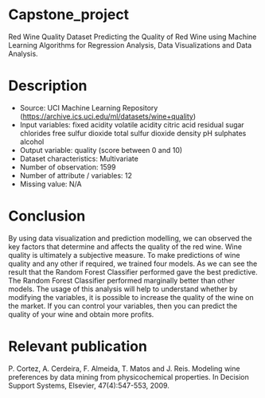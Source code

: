 # Capstone_project
Red Wine Quality Dataset
Predicting the Quality of Red Wine using Machine Learning Algorithms for Regression Analysis, Data Visualizations and Data Analysis.
# Description
* Source: UCI Machine Learning Repository (https://archive.ics.uci.edu/ml/datasets/wine+quality)
* Input variables:
fixed acidity
volatile acidity
citric acid
residual sugar
chlorides
free sulfur dioxide
total sulfur dioxide
density
pH
sulphates
alcohol
* Output variable: quality (score between 0 and 10)
* Dataset characteristics: Multivariate
* Number of observation: 1599
* Number of attribute / variables: 12
* Missing value: N/A

# Conclusion
By using data visualization and prediction modelling, we can observed the key factors that determine and affects the quality of the red wine. Wine quality is ultimately a subjective measure. To make predictions of wine quality and any other if required, we trained four models. As we can see the result that the Random Forest Classifier performed gave the best predictive. The Random Forest Classifier performed marginally better than other models. The usage of this analysis will help to understand whether by modifying the variables, it is possible to increase the quality of the wine on the market. If you can control your variables, then you can predict the quality of your wine and obtain more profits.

# Relevant publication
P. Cortez, A. Cerdeira, F. Almeida, T. Matos and J. Reis. Modeling wine preferences by data mining from physicochemical properties. In Decision Support Systems, Elsevier, 47(4):547-553, 2009.
